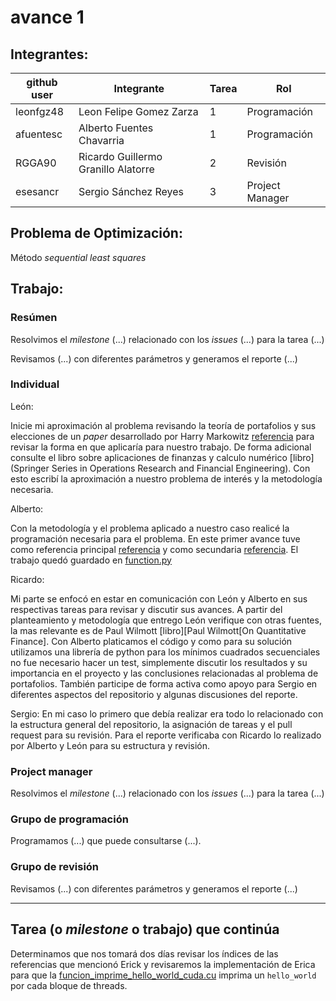 # avance 1

## Integrantes:

| github user  | Integrante                |Tarea | Rol             |
|--------------|---------------------------|------|-----------------|
| leonfgz48    |Leon Felipe Gomez Zarza    |  1   | Programación    |
| afuentesc    |Alberto Fuentes Chavarria  |  1   | Programación    |
| RGGA90       |Ricardo Guillermo Granillo Alatorre |  2   | Revisión |
| esesancr     |Sergio Sánchez Reyes       |  3   | Project Manager |

## Problema de Optimización:

Método *sequential least squares* 


## Trabajo: 

### Resúmen

Resolvimos el *milestone* (...) relacionado con los *issues* (...) para la tarea (...)

Revisamos (...) con diferentes parámetros y generamos el reporte (...)


### Individual

León: 

Inicie mi aproximación al problema revisando la teoría de portafolios y sus elecciones de un *paper* desarrollado por Harry Markowitz [referencia](https://www.math.hkust.edu.hk/~maykwok/courses/ma362/07F/markowitz_JF.pdf) para revisar la forma en que aplicaría para nuestro trabajo. De forma adicional consulte el libro sobre aplicaciones de finanzas y calculo numérico [libro](Springer Series in Operations Research and Financial Engineering). Con esto escribí la aproximación a nuestro problema de interés y la metodología necesaria.

Alberto:

Con la metodología y el problema aplicado a nuestro caso realicé la programación necesaria para el problema. En este primer avance tuve como referencia principal [referencia](https://plotly.com/python/v3/ipython-notebooks/markowitz-portfolio-optimization/) y como secundaria [referencia](https://www.youtube.com/watch?v=p5pL8ZSeoN4). El trabajo quedó guardado en [function.py](equipo_4/notebooks/function.py)


Ricardo:

Mi parte se enfocó en estar en comunicación con León y Alberto en sus respectivas tareas para revisar y discutir sus avances. A partir del planteamiento y metodología que entrego León verifique con otras fuentes, la mas relevante es de Paul Wilmott [libro][Paul Wilmott[On Quantitative Finance]. Con Alberto platicamos el código y como para su solución utilizamos una librería de python para los mínimos cuadrados secuenciales no fue necesario hacer un test, simplemente discutir los resultados y su importancia en el proyecto y las conclusiones relacionadas al problema de portafolios. También participe de forma activa como apoyo para Sergio en diferentes aspectos del repositorio y algunas discusiones del reporte.


Sergio:
En mi caso lo primero que debía realizar era todo lo relacionado con la estructura general del repositorio, la asignación de tareas y el pull request para su revisión. Para el reporte verificaba con Ricardo lo realizado por Alberto y León para su estructura y revisión.



### Project manager

Resolvimos el *milestone* (...) relacionado con los *issues* (...) para la tarea (...)

### Grupo de programación

Programamos (...) que puede consultarse (...).

### Grupo de revisión

Revisamos (...) con diferentes parámetros y generamos el reporte (...)


---

## Tarea (o *milestone* o trabajo) que continúa

Determinamos que nos tomará dos días revisar los índices de las referencias que mencionó Erick y revisaremos la implementación de Erica para que la [funcion_imprime_hello_world_cuda.cu](src/funcion_imprime_hello_world_cuda.cu) imprima un `hello_world` por cada bloque de threads.
